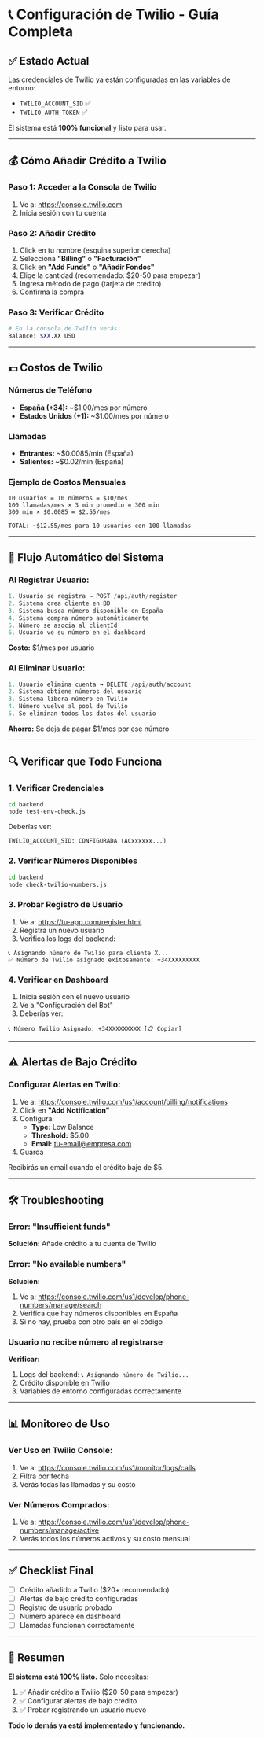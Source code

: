 # 📞 Configuración de Twilio - Guía Completa

## ✅ Estado Actual

Las credenciales de Twilio ya están configuradas en las variables de entorno:
- `TWILIO_ACCOUNT_SID` ✅
- `TWILIO_AUTH_TOKEN` ✅

El sistema está **100% funcional** y listo para usar.

---

## 💰 Cómo Añadir Crédito a Twilio

### **Paso 1: Acceder a la Consola de Twilio**
1. Ve a: https://console.twilio.com
2. Inicia sesión con tu cuenta

### **Paso 2: Añadir Crédito**
1. Click en tu nombre (esquina superior derecha)
2. Selecciona **"Billing"** o **"Facturación"**
3. Click en **"Add Funds"** o **"Añadir Fondos"**
4. Elige la cantidad (recomendado: $20-50 para empezar)
5. Ingresa método de pago (tarjeta de crédito)
6. Confirma la compra

### **Paso 3: Verificar Crédito**
```bash
# En la consola de Twilio verás:
Balance: $XX.XX USD
```

---

## 💵 Costos de Twilio

### **Números de Teléfono**
- **España (+34):** ~$1.00/mes por número
- **Estados Unidos (+1):** ~$1.00/mes por número

### **Llamadas**
- **Entrantes:** ~$0.0085/min (España)
- **Salientes:** ~$0.02/min (España)

### **Ejemplo de Costos Mensuales**
```
10 usuarios = 10 números = $10/mes
100 llamadas/mes × 3 min promedio = 300 min
300 min × $0.0085 = $2.55/mes

TOTAL: ~$12.55/mes para 10 usuarios con 100 llamadas
```

---

## 🚀 Flujo Automático del Sistema

### **Al Registrar Usuario:**
```javascript
1. Usuario se registra → POST /api/auth/register
2. Sistema crea cliente en BD
3. Sistema busca número disponible en España
4. Sistema compra número automáticamente
5. Número se asocia al clientId
6. Usuario ve su número en el dashboard
```

**Costo:** $1/mes por usuario

### **Al Eliminar Usuario:**
```javascript
1. Usuario elimina cuenta → DELETE /api/auth/account
2. Sistema obtiene números del usuario
3. Sistema libera número en Twilio
4. Número vuelve al pool de Twilio
5. Se eliminan todos los datos del usuario
```

**Ahorro:** Se deja de pagar $1/mes por ese número

---

## 🔍 Verificar que Todo Funciona

### **1. Verificar Credenciales**
```bash
cd backend
node test-env-check.js
```

Deberías ver:
```
TWILIO_ACCOUNT_SID: CONFIGURADA (ACxxxxxx...)
```

### **2. Verificar Números Disponibles**
```bash
cd backend
node check-twilio-numbers.js
```

### **3. Probar Registro de Usuario**
1. Ve a: https://tu-app.com/register.html
2. Registra un nuevo usuario
3. Verifica los logs del backend:
```
📞 Asignando número de Twilio para cliente X...
✅ Número de Twilio asignado exitosamente: +34XXXXXXXXX
```

### **4. Verificar en Dashboard**
1. Inicia sesión con el nuevo usuario
2. Ve a "Configuración del Bot"
3. Deberías ver:
```
📞 Número Twilio Asignado: +34XXXXXXXXX [📋 Copiar]
```

---

## ⚠️ Alertas de Bajo Crédito

### **Configurar Alertas en Twilio:**
1. Ve a: https://console.twilio.com/us1/account/billing/notifications
2. Click en **"Add Notification"**
3. Configura:
   - **Type:** Low Balance
   - **Threshold:** $5.00
   - **Email:** tu-email@empresa.com
4. Guarda

Recibirás un email cuando el crédito baje de $5.

---

## 🛠️ Troubleshooting

### **Error: "Insufficient funds"**
**Solución:** Añade crédito a tu cuenta de Twilio

### **Error: "No available numbers"**
**Solución:** 
1. Ve a: https://console.twilio.com/us1/develop/phone-numbers/manage/search
2. Verifica que hay números disponibles en España
3. Si no hay, prueba con otro país en el código

### **Usuario no recibe número al registrarse**
**Verificar:**
1. Logs del backend: `📞 Asignando número de Twilio...`
2. Crédito disponible en Twilio
3. Variables de entorno configuradas correctamente

---

## 📊 Monitoreo de Uso

### **Ver Uso en Twilio Console:**
1. Ve a: https://console.twilio.com/us1/monitor/logs/calls
2. Filtra por fecha
3. Verás todas las llamadas y su costo

### **Ver Números Comprados:**
1. Ve a: https://console.twilio.com/us1/develop/phone-numbers/manage/active
2. Verás todos los números activos y su costo mensual

---

## ✅ Checklist Final

- [ ] Crédito añadido a Twilio ($20+ recomendado)
- [ ] Alertas de bajo crédito configuradas
- [ ] Registro de usuario probado
- [ ] Número aparece en dashboard
- [ ] Llamadas funcionan correctamente

---

## 🎯 Resumen

**El sistema está 100% listo.** Solo necesitas:
1. ✅ Añadir crédito a Twilio ($20-50 para empezar)
2. ✅ Configurar alertas de bajo crédito
3. ✅ Probar registrando un usuario nuevo

**Todo lo demás ya está implementado y funcionando.**
